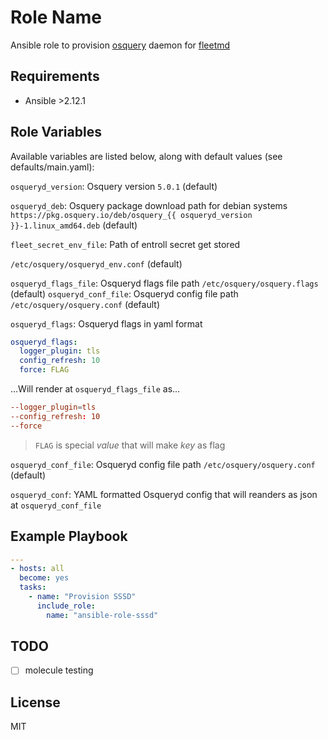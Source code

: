 # Role Name

Ansible role to provision [osquery](https://github.com/osquery/osquery) daemon
for [fleetmd](https://github.com/fleetdm/fleet)

## Requirements

- Ansible >2.12.1

## Role Variables

Available variables are listed below, along with default values
(see defaults/main.yaml):

`osqueryd_version`: Osquery version `5.0.1` (default)

`osqueryd_deb`: Osquery package download path for debian systems
`https://pkg.osquery.io/deb/osquery_{{ osqueryd_version }}-1.linux_amd64.deb`
(default)

`fleet_secret_env_file`: Path of entroll secret get stored

`/etc/osquery/osqueryd_env.conf` (default)

`osqueryd_flags_file`: Osqueryd flags file path `/etc/osquery/osquery.flags`
(default)
`osqueryd_conf_file`: Osqueryd config file path `/etc/osquery/osquery.conf`
(default)

`osqueryd_flags`:  Osqueryd flags in yaml format

```yaml
osqueryd_flags:
  logger_plugin: tls
  config_refresh: 10
  force: FLAG
```

...Will render at `osqueryd_flags_file` as...

```conf
--logger_plugin=tls
--config_refresh: 10
--force
```

> `FLAG` is special *value* that will make *key* as flag

`osqueryd_conf_file`: Osqueryd config file path `/etc/osquery/osquery.conf`
(default)

`osqueryd_conf`: YAML formatted Osqueryd config that will reanders as json
at `osqueryd_conf_file`

## Example Playbook

```yaml
---
- hosts: all
  become: yes
  tasks:
    - name: "Provision SSSD"
      include_role:
        name: "ansible-role-sssd"

```

## TODO

- [ ] molecule testing

<!--
## Testing

- `molecule --all --parallel`

### Requirements

- Vagrant >2.2.18
- molecule >3.5.2
  - vagrant:0.6.3 from molecule_vagrant
  -
-->

## License

MIT
